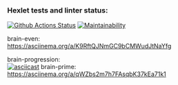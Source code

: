 ### Hexlet tests and linter status:
[![Github Actions Status](https://github.com/hexlet-boilerplates/python-package/workflows/Python%20CI/badge.svg)](https://github.com/hexlet-boilerplates/python-package/actions)
[![Maintainability](https://api.codeclimate.com/v1/badges/275604e9d5fd7143aec5/maintainability)](https://codeclimate.com/github/Costard86/python-project-49/maintainability)


brain-even:  
https://asciinema.org/a/K9RftQJNmGC9bCMWudJtNaYfg

brain-progression:  
[![asciicast](https://asciinema.org/a/599954.svg)](https://asciinema.org/a/599954)
brain-prime:  
https://asciinema.org/a/qWZbs2m7h7FAsqbK37kEa71k1



